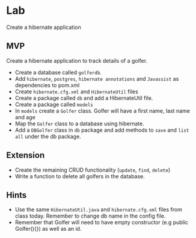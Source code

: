# Lab

Create a hibernate application

## MVP
Create a hibernate application to track details of a golfer.

- Create a database called `golferdb`.
- Add `hibernate`, `postgres`, `hibernate annotations` and `Javassist` as dependencies to pom.xml
- Create `hibernate.cfg.xml`  and `HibernateUtil` files
- Create a package called `db` and add a HibernateUtil file.
- Create a package called `models`
- In `models` create a `Golfer` class. Golfer will have a first name, last name and age
- Map the `Golfer` class to a database using hibernate.
- Add a `DBGolfer` class in `db` package and add methods to `save` and `list all` under the db package.

## Extension

- Create the remaining CRUD functionality (`update`, `find`, `delete`)
- Write a function to delete all golfers in the database.

## Hints

- Use the same `HibernateUtil.java` and `hibernate.cfg.xml` files from class today. Remember to change db name in the config file.
- Remember that Golfer will need to have empty constructor (e.g public Golfer(){}) as well as an id.
